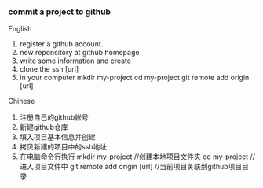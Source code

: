 ### commit a project to github

English
1. register a github account.
2. new reponsitory at github homepage
3. write some information and create
4. clone the ssh [url]
5. in your computer
mkdir my-project
cd my-project
git remote add origin [url]

Chinese
1. 注册自己的github帐号
2. 新建github仓库
3. 填入项目基本信息并创建
4. 拷贝新建的项目中的ssh地址
5. 在电脑命令行执行
mkdir my-project  //创建本地项目文件夹
cd my-project     //进入项目文件中
git remote add origin [url] //当前项目关联到github项目目录


